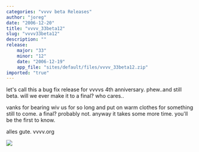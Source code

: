 ```yaml
---
categories: "vvvv beta Releases"
author: "joreg"
date: "2006-12-20"
title: "vvvv_33beta12"
slug: "vvvv33beta12"
description: ""
release: 
    major: "33"
    minor: "12"
    date: "2006-12-19"
    app_file: "sites/default/files/vvvv_33beta12.zip"
imported: "true"
---
```



<!--{SPLIT()}-->
let's call this a bug fix release for vvvvs 4th anniversary. phew..and still beta. will we ever make it to a final? who cares..

vanks for bearing wiv us for so long and put on warm clothes for something still to come. a final? probably not. anyway it takes some more time. you'll be the first to know. 

alles gute.
vvvv.org

<!--~~~-->

![](fluidynamicsphere.jpg)
<!--{SPLIT}-->
